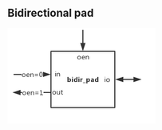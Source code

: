 Bidirectional pad
-------------

![alt tag](https://github.com/jcrono/sd-host/raw/cmd/res/img/bidirectional_pad.png)
